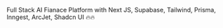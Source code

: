 Full Stack AI Fianace Platform with Next JS, Supabase, Tailwind, Prisma, Inngest, ArcJet, Shadcn UI 🔥🔥
